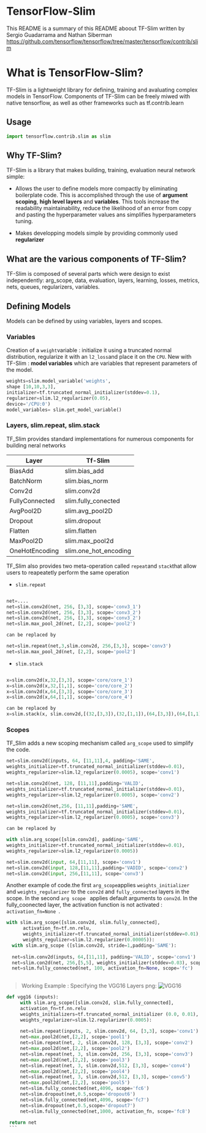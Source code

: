 # TensorFlow-Slim 

This README is a summary of this README aboout TF-Slim written by Sergio Guadarrama and Nathan Siberman https://github.com/tensorflow/tensorflow/tree/master/tensorflow/contrib/slim

# What is TensorFlow-Slim? 
TF-Slim is a lightweight library for defining, training and avaluating complex models in TensorFlow. 
Components of TF-Slim can be freely miwed with native tensorflow, as well as other frameworks such as tf.contrib.learn 

## Usage 

```python
import tensorflow.contrib.slim as slim 
```

## Why TF-Slim? 

TF-Slim is a library that makes building, training, evaluation neural network simple: 

* Allows the user to define models more compactly by eliminating boilerplate code. This is accomplished through the use of   **argument scoping**, **high level layers** and **variables**. This tools increase the readability maintainability, reduce the likelihood of an error from copy and pasting the hyperparameter values ans simplifies hyperparameters tuning. 

* Makes developping models simple by providing commonly used **regularizer** 


## What are the various components of TF-Slim? 

TF-Slim is composed of several parts which were design to exist independently: arg_scope, data, evaluation, layers, learning, losses, metrics, nets, queues, regularizers, variables. 

## Defining Models 

Models can be defined by using variables, layers and scopes. 

### Variables 
Creation of a ```weight```variable : initialize it using a truncated normal distribution, regularize it with an ```l2_loss```and place it on the ``` CPU ```. New with TF-Slim : **model variables** which are  variables that represent parameters of the model. 

```python
weights=slim.model_variable('weights', 
shape [10,10,3,3], 
initializer=tf.truncated_normal_initializer(stddev=0.1), 
regularizer=slim.l2_regularizer(0.05), 
device='/CPU:0')
model_variables= slim.get_model_variable()
```

### Layers, slim.repeat, slim.stack 

TF_Slim provides standard implementations for numerous components for building neral networks 

Layer	| Tf-Slim 
------|--------
BiasAdd |slim.bias_add
BatchNorm|slim.bias_norm 
Conv2d| slim.conv2d
FullyConnected | slim.fully_conected
AvgPool2D|slim.avg_pool2D
Dropout|slim.dropout
Flatten|slim.flatten
MaxPool2D|slim.max_pool2d
OneHotEncoding|slim.one_hot_encoding

TF_Slim also provides two meta-operation called ```repeat```and ```stack```that allow users to reapeatetly perform the same operation

* ```slim.repeat ```

```python

net=....
net=slim.conv2d(net, 256, [3,3], scope='conv3_1')
net=slim.conv2d(net, 256, [3,3], scope='conv3_2')
net=slim.conv2d(net, 256, [3,3], scope='conv3_2')
net=slim.max_pool_2d(net, [2,2], scope='pool2')

can be replaced by 

net=slim.repeat(net,3,slim.conv2d, 256,[3,3], scope='conv3')
net=slim.max_pool_2d(net, [2,2], scope='pool2']

```

* ```slim.stack ```

```python

x=slim.conv2d(x,32,[3,3], scope='core/core_1')
x=slim.conv2d(x,32,[1,1], scope='core/core_2')
x=slim.conv2d(x,64,[3,3], scope='core/core_3')
x=slim.conv2d(x,64,[1,1], scope='core/core_4')

can be replaced by 
x=slim.stack(x, slim.conv2d,[(32,[3,3]),(32,[1,1]),(64,[3,3]),(64,[1,1]), scope='core']

```

### Scopes 

TF_Slim adds a new scoping mechanism called ```arg_scope``` used to simplify the code. 

```python 
net=slim.conv2d(inputs, 64, [11,11],4, padding='SAME', 
weights_initializer=tf.truncated_normal_initializer(stddev=0.01), 
weights_regularizer=slim.l2_regularizer(0.0005), scope='conv1')

net=slim.conv2d(net, 128, [11,11],padding='VALID', 
weights_initializer=tf.truncated_normal_initializer(stddev=0.01), 
weights_regularizer=slim.l2_regularizer(0.0005), scope='conv2')

net=slim.conv2d(net,256, [11,11],padding='SAME', 
weights_initializer=tf.truncated_normal_initializer(stddev=0.01), 
weights_regularizer=slim.l2_regularizer(0.0005), scope='conv3')

can be replaced by 

with slim.arg_scope([slim.conv2d], padding='SAME', 
weights_initializer=tf.truncated_normal_initializer(stddev=0.01), 
weights_regularizer=slim.l2_regularizer(0.0005))

net=slim.conv2d(input, 64,[11,11], scope='conv1')
net=slim.conv2d(input, 128,[11,11],padding='VADID', scope='conv2')
net=slim.conv2d(input, 256,[11,11], scope='conv3')

``` 
Another example of code.the first ```arg_scope```applies ```weights_initializer``` and ```weights_regularizer``` to the ```conv2d``` and ```fully_connected``` layers in the scope. In the second ```arg scope ``` applies default arguments to 
```conv2d```. In the fully_coonected layer, the activation function is not activated : ```activation_fn=None ```. 

```python
with slim.arg_scope([slim.conv2d, slim.fully_connected],
      activation_fn=tf.nn.relu, 
      weights_initializer=tf.truncated_normal_initializer(stddev=0.01),
      weights_regulizer=slim.l2.regularizer(0.00005)):
  with slim.arg_scope ([slim.conv2d, stride=1,padding='SAME'): 
  
  net=slim.conv2d(inputs, 64,[11,11], padding='VALID', scope='conv1')
  net=slim.con2d(net, 256,[5,5], weights_initializer(stddev=0.03), scope='conv2')
  net=slim.fully_connected(net, 100, activation_fn=None, scope='fc')
  
```

> Working Example : Specifying the VGG16 Layers 
png: ![VGG16](http://book.paddlepaddle.org/03.image_classification/image/vgg16.png)

 ```python
def vgg16 (inputs): 
      with slim.arg_scope([slim.conv2d, slim.fully_connected], 
      activation_fn=tf.nn.relu 
      weights_initializers=tf.truncated_normal_initializer (0.0, 0.01),
      weights_regularizer=slim.l2.regularizer(0.0005): 
      
      net=slim.repeat(inputs, 2, slim.conv2d, 64, [3,3], scope='conv1')
      net=max.pool2d(net,[2,2], scope='pool1')
      net=slim.repeat(net, 2, slim.conv2d, 128, [3,3], scope='conv2')
      net=max.pool2d(net,[2,2], scope='pool2')
      net=slim.repeat(net, 3, slim.conv2d, 256, [3,3], scope='conv3')
      net=max.pool2d(net,[2,2], scope='pool3')
      net=slim.repeat(net, 3, slim.conv2d,512, [3,3], scope='conv4')
      net=max.pool2d(net,[2,2], scope='pool4')
      net=slim.repeat(net, 3, slim.conv2d,512, [3,3], scope='conv5')
      net=max.pool2d(net,[2,2], scope='pool5')
      net=slim.fully_connected(net,4096, scope='fc6')
      net=slim.dropout(net,0.5,scope='dropout6')
      net=slim.fully_connected(net,4096, scope='fc7')
      net=slim.dropout(net,0.5,scope='dropout7')
      net=slim.fully_connected(net,1000, activation_fn, scope='fc8')
  
  return net
  ```

    
      
      
      
      
      






